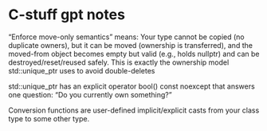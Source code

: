 # C-stuff gpt notes

“Enforce move-only semantics” means:
Your type cannot be copied (no duplicate owners), but it can be moved (ownership is transferred), and the moved-from object becomes empty but valid (e.g., holds nullptr) and can be destroyed/reset/reused safely.
This is exactly the ownership model std::unique_ptr uses to avoid double-deletes

std::unique_ptr has an explicit operator bool() const noexcept that answers one question:
“Do you currently own something?”

Conversion functions are user-defined implicit/explicit casts from your class type to some other type.